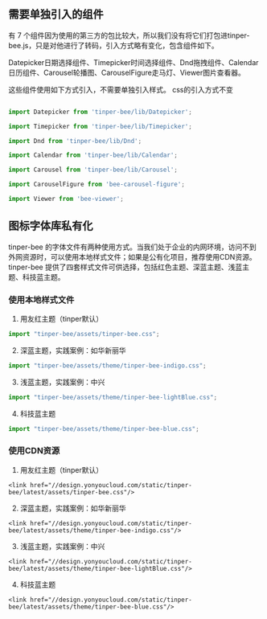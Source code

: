 ## 需要单独引入的组件

有 7 个组件因为使用的第三方的包比较大，所以我们没有将它们打包进tinper-bee.js，只是对他进行了转码，引入方式略有变化，包含组件如下。

Datepicker日期选择组件、Timepicker时间选择组件、Dnd拖拽组件、Calendar日历组件、Carousel轮播图、CarouselFigure走马灯、Viewer图片查看器。


这些组件使用如下方式引入，不需要单独引入样式。
css的引入方式不变

```js

import Datepicker from 'tinper-bee/lib/Datepicker';

import Timepicker from 'tinper-bee/lib/Timepicker';

import Dnd from 'tinper-bee/lib/Dnd';

import Calendar from 'tinper-bee/lib/Calendar';

import Carousel from 'tinper-bee/lib/Carousel';

import CarouselFigure from 'bee-carousel-figure';

import Viewer from 'bee-viewer';

```

## 图标字体库私有化
tinper-bee 的字体文件有两种使用方式。当我们处于企业的内网环境，访问不到外网资源时，可以使用本地样式文件；如果是公有化项目，推荐使用CDN资源。     
tinper-bee 提供了四套样式文件可供选择，包括红色主题、深蓝主题、浅蓝主题、科技蓝主题。  

### 使用本地样式文件    
1. 用友红主题（tinper默认）
```js
import "tinper-bee/assets/tinper-bee.css";
```

2. 深蓝主题，实践案例：如华新丽华
```js
import "tinper-bee/assets/theme/tinper-bee-indigo.css";
```

3. 浅蓝主题，实践案例：中兴
```js
import "tinper-bee/assets/theme/tinper-bee-lightBlue.css";
```

4. 科技蓝主题
```js
import "tinper-bee/assets/theme/tinper-bee-blue.css";
```    
  
### 使用CDN资源      
1. 用友红主题（tinper默认）
```
<link href="//design.yonyoucloud.com/static/tinper-bee/latest/assets/tinper-bee.css"/>
```

2. 深蓝主题，实践案例：如华新丽华
```
<link href="//design.yonyoucloud.com/static/tinper-bee/latest/assets/theme/tinper-bee-indigo.css"/> 
```

3. 浅蓝主题，实践案例：中兴
```
<link href="//design.yonyoucloud.com/static/tinper-bee/latest/assets/theme/tinper-bee-lightBlue.css"/>
```

4. 科技蓝主题
```
<link href="//design.yonyoucloud.com/static/tinper-bee/latest/assets/theme/tinper-bee-blue.css"/>
```    